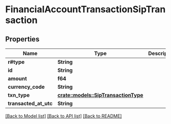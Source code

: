 # FinancialAccountTransactionSipTransaction

## Properties

Name | Type | Description | Notes
------------ | ------------- | ------------- | -------------
**r#type** | **String** |  | 
**id** | **String** |  | 
**amount** | **f64** |  | 
**currency_code** | **String** |  | 
**txn_type** | [**crate::models::SipTransactionType**](SipTransactionType.md) |  | 
**transacted_at_utc** | **String** |  | 

[[Back to Model list]](../README.md#documentation-for-models) [[Back to API list]](../README.md#documentation-for-api-endpoints) [[Back to README]](../README.md)


